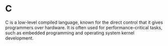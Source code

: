 # C

C is a low-level compiled language, known for the direct control that it gives
programmers over hardware. It is often used for performance-critical tasks,
such as embedded programming and operating system kernel development.
